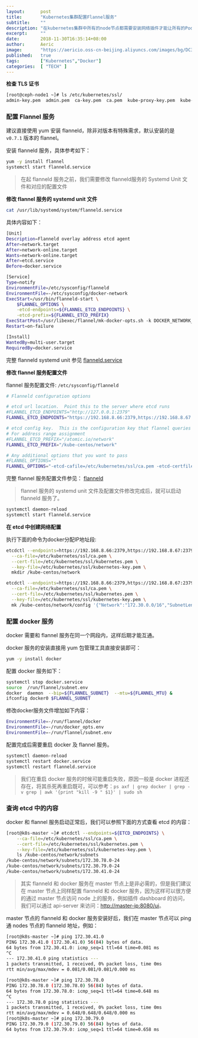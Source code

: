 ```yaml
---
layout:      post
title:       "Kubernetes集群配置Flannel服务"
subtitle:    ""
description: "在kubernetes集群中所有的node节点都需要安装网络插件才能让所有的Pod加入到同一个局域网中，本文是安装flannel网络插件的参考文档，具体操作可以参考正文"
excerpt:     ""
date:        2018-11-30T16:35:14+08:00
author:      Aeric
image:       "https://aericio.oss-cn-beijing.aliyuncs.com/images/bg/DC3z47.jpg"
published:   true
tags:        ["Kubernetes","Docker"]
categories:  [ "TECH" ]
---
```


**检查 TLS 证书**

```bash
[root@ceph-node1 ~]# ls /etc/kubernetes/ssl/
admin-key.pem  admin.pem  ca-key.pem  ca.pem  kube-proxy-key.pem  kube-proxy.pem  kubernetes-key.pem  kubernetes.pem
```


### 配置 Flannel 服务

建议直接使用 yum 安装 flanneld，除非对版本有特殊需求，默认安装的是 `v0.7.1` 版本的 flannel。

安装 flanneld 服务，具体参考如下：

```bash
yum -y install flannel
systemctl start flanneld.service
```
> 在起 flanneld 服务之前，我们需要修改 flanneld服务的 Systemd Unit 文件和对应的配置文件

**修改 flannel 服务的 systemd unit 文件**

```bash
cat /usr/lib/systemd/system/flanneld.service
```
具体内容如下：

```bash
[Unit]
Description=Flanneld overlay address etcd agent
After=network.target
After=network-online.target
Wants=network-online.target
After=etcd.service
Before=docker.service

[Service]
Type=notify
EnvironmentFile=/etc/sysconfig/flanneld
EnvironmentFile=-/etc/sysconfig/docker-network
ExecStart=/usr/bin/flanneld-start \
    $FLANNEL_OPTIONS \
    -etcd-endpoints=${FLANNEL_ETCD_ENDPOINTS} \
    -etcd-prefix=${FLANNEL_ETCD_PREFIX}
ExecStartPost=/usr/libexec/flannel/mk-docker-opts.sh -k DOCKER_NETWORK_OPTIONS -d /run/flannel/docker
Restart=on-failure

[Install]
WantedBy=multi-user.target
RequiredBy=docker.service
```
完整 flanneld systemd unit 参见 [flanneld.service](https://github.com/yeaheo/kubernetes-manifests/blob/master/systemd/flanneld.service)

**修改 flannel 服务配置文件**

flannel 服务配置文件: `/etc/sysconfig/flanneld`

```bash
# Flanneld configuration options  

# etcd url location.  Point this to the server where etcd runs
#FLANNEL_ETCD_ENDPOINTS="http://127.0.0.1:2379"
FLANNEL_ETCD_ENDPOINTS="https://192.168.8.66:2379,https://192.168.8.67:2379,https://192.168.8.68:2379"

# etcd config key.  This is the configuration key that flannel queries
# For address range assignment
#FLANNEL_ETCD_PREFIX="/atomic.io/network"
FLANNEL_ETCD_PREFIX="/kube-centos/network"

# Any additional options that you want to pass
#FLANNEL_OPTIONS=""
FLANNEL_OPTIONS="-etcd-cafile=/etc/kubernetes/ssl/ca.pem -etcd-certfile=/etc/kubernetes/ssl/kubernetes.pem -etcd-keyfile=/etc/kubernetes/ssl/kubernetes-key.pem"
```
完整 flannel 服务配置文件参见： [flanneld](https://github.com/yeaheo/kubernetes-manifests/blob/master/config/flanneld)

> flannel 服务的 systemd unit 文件及配置文件修改完成后，就可以启动 flanneld 服务了。

```bash
systemctl daemon-reload
systemctl start flanneld.service
```


**在 etcd 中创建网络配置**

执行下面的命令为docker分配IP地址段:

```bash
etcdctl --endpoints=https://192.168.8.66:2379,https://192.168.8.67:2379,https://192.168.8.68:2379 \
  --ca-file=/etc/kubernetes/ssl/ca.pem \
  --cert-file=/etc/kubernetes/ssl/kubernetes.pem \
  --key-file=/etc/kubernetes/ssl/kubernetes-key.pem \
  mkdir /kube-centos/network

etcdctl --endpoints=https://192.168.8.66:2379,https://192.168.8.67:2379,https://192.168.8.68:2379 \
  --ca-file=/etc/kubernetes/ssl/ca.pem \
  --cert-file=/etc/kubernetes/ssl/kubernetes.pem \
  --key-file=/etc/kubernetes/ssl/kubernetes-key.pem \
  mk /kube-centos/network/config '{"Network":"172.30.0.0/16","SubnetLen":24,"Backend":{"Type":"vxlan"}}'
```


### 配置 docker 服务

docker 需要和 flannel 服务在同一个网段内，这样后期才能互通。

docker 服务的安装直接用 yum 包管理工具直接安装即可：

```bash
yum -y install docker
```
配置 docker 服务如下：

```bash
systemctl stop docker.service
source  /run/flannel/subnet.env 
docker  daemon  --bip=${FLANNEL_SUBNET}  --mtu=${FLANNEL_MTU} &
ifconfig docker0 $FLANNEL_SUBNET
```
修改docker服务文件增加如下内容：

```bash
EnvironmentFile=-/run/flannel/docker 
EnvironmentFile=-/run/docker_opts.env 
EnvironmentFile=-/run/flannel/subnet.env
```
配置完成后需要重启 docker 及 flannel 服务。

```bash
systemctl daemon-reload
systemctl restart docker.service
systemctl restart flanneld.service
```

> 我们在重启 docker 服务的时候可能重启失败，原因一般是 docker 进程还存在，将其杀死再重启既可，可以参考：`ps axf | grep docker | grep -v grep | awk '{print "kill -9 " $1}' | sudo sh`

### 查询 etcd 中的内容

docker 和 flannel 服务启动正常后，我们可以参照下面的方式查看 etcd 的内容：

```bash
[root@k8s-master ~]# etcdctl --endpoints=${ETCD_ENDPOINTS} \
    --ca-file=/etc/kubernetes/ssl/ca.pem \
    --cert-file=/etc/kubernetes/ssl/kubernetes.pem \
    --key-file=/etc/kubernetes/ssl/kubernetes-key.pem \
    ls /kube-centos/network/subnets
/kube-centos/network/subnets/172.30.78.0-24
/kube-centos/network/subnets/172.30.79.0-24
/kube-centos/network/subnets/172.30.41.0-24
```

> 其实 flanneld 和 docker 服务在 master 节点上是非必需的，但是我们建议在 master 节点上同样配置 flanneld 和 docker 服务，因为这样可以很方便的通过 master 节点访问 node 上的服务，例如插件 dashboard 的访问，我们可以通过 api-server 来访问：<http://master-ip:8080/ui>。

master 节点的 flanneld 和 docker 服务安装好后，我们在 master 节点可以 ping 通 nodes 节点的 flanneld 地址，例如：

```bash
[root@k8s-master ~]# ping 172.30.41.0
PING 172.30.41.0 (172.30.41.0) 56(84) bytes of data.
64 bytes from 172.30.41.0: icmp_seq=1 ttl=64 time=0.081 ms
^C
--- 172.30.41.0 ping statistics ---
1 packets transmitted, 1 received, 0% packet loss, time 0ms
rtt min/avg/max/mdev = 0.081/0.081/0.081/0.000 ms

[root@k8s-master ~]# ping 172.30.78.0
PING 172.30.78.0 (172.30.78.0) 56(84) bytes of data.
64 bytes from 172.30.78.0: icmp_seq=1 ttl=64 time=0.648 ms
^C
--- 172.30.78.0 ping statistics ---
1 packets transmitted, 1 received, 0% packet loss, time 0ms
rtt min/avg/max/mdev = 0.648/0.648/0.648/0.000 ms
[root@k8s-master ~]# ping 172.30.79.0
PING 172.30.79.0 (172.30.79.0) 56(84) bytes of data.
64 bytes from 172.30.79.0: icmp_seq=1 ttl=64 time=0.658 ms
```